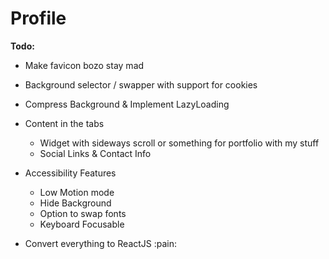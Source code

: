 # Profile

**Todo:** 
* Make favicon bozo stay mad
* Background selector / swapper with support for cookies
* Compress Background & Implement LazyLoading
* Content in the tabs
  * Widget with sideways scroll or something for portfolio with my stuff
  * Social Links & Contact Info
* Accessibility Features
  * Low Motion mode
  * Hide Background
  * Option to swap fonts
  * Keyboard Focusable

* Convert everything to ReactJS :pain:
